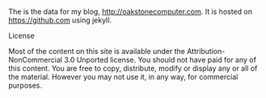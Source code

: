 The is the data for my blog, http://oakstonecomputer.com. It is hosted on https://github.com using jekyll.

</p>License

Most of the content on this site is available under the Attribution-NonCommercial 3.0 Unported license. 
You should not have paid for any of this content. You are free to copy, distribute, modify or display any or all of the material. 
However you may not use it, in any way, for commercial purposes.

